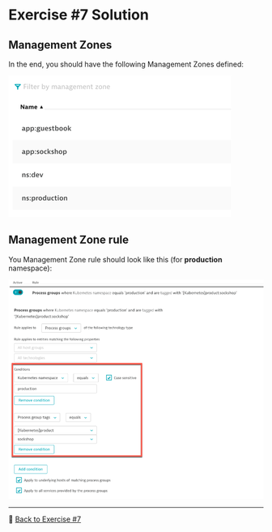 # Exercise #7 Solution

## Management Zones

In the end, you should have the following Management Zones defined:

![management_zones](assets/management_zones.png)

## Management Zone rule

You Management Zone rule should look like this (for <b>production</b> namespace):

![management_zone_rule_namespace](assets/management_zone_rule_namespace.png)

---

:arrow_up_small: [Back to Exercise #7](../)